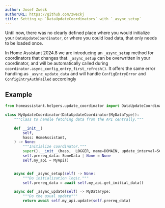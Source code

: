 ```yaml
---
author: Josef Zweck
authorURL: https://github.com/zweckj
title: Setting up `DataUpdateCoordinators` with `_async_setup`
---
```


Until now, there was no clearly defined place where you would initialize your `DataUpdateCoordinator`,
or where you could load data, that only needs to be loaded once.

In Home Assistant 2024.8 we are introducing an `_async_setup` method for coordinators that changes that. 
`_async_setup` can be overwritten in your coordinator, and will be automatically
called during `coordinator.async_config_entry_first_refresh()`.
It offers the same error handling as `_async_update_data` and will handle `ConfigEntryError`
and `ConfigEntryAuthFailed` accordingly

## Example

```python
from homeassistant.helpers.update_coordinator import DataUpdateCoordinator

class MyUpdateCoordinator(DataUpdateCoordinator[MyDataType]):
    """Class to handle fetching data from the API centrally."""

    def __init__(
        self,
        hass: HomeAssistant,
    ) -> None:
        """Initialize coordinator."""
        super().__init__(hass, _LOGGER, name=DOMAIN, update_interval=SCAN_INTERVAL)
        self.prereq_data: SomeData | None = None
        self.my_api = MyApi()


    async def _async_setup(self) -> None:
        """Do initialization logic."""
        self.prereq_data = await self.my_api.get_initial_data()

    async def _async_update(self) -> MyDataType:
        """Do the usual update"""
        return await self.my_api.update(self.prereq_data)

```

